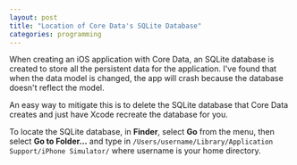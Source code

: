 ```yaml
---
layout: post
title: "Location of Core Data's SQLite Database"
categories: programming
---
```


When creating an iOS application with Core Data, an SQLite database is created to store all the persistent data for the application. I've found that when the data model is changed, the app will crash because the database doesn't reflect the model.

An easy way to mitigate this is to delete the SQLite database that Core Data creates and just have Xcode recreate the database for you.

To locate the SQLite database, in __Finder__, select __Go__ from the menu, then select __Go to Folder...__ and type in `/Users/username/Library/Application Support/iPhone Simulator/` where username is your home directory.
